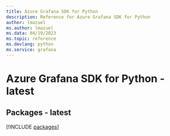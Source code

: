 ```yaml
---
title: Azure Grafana SDK for Python
description: Reference for Azure Grafana SDK for Python
author: lmazuel
ms.author: lmazuel
ms.data: 04/19/2023
ms.topic: reference
ms.devlang: python
ms.service: grafana
---
```

# Azure Grafana SDK for Python - latest
## Packages - latest
[!INCLUDE [packages](grafana-index.md)]
